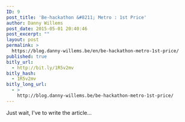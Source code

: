 ```yaml
---
ID: 9
post_title: 'Be-hackathon &#8211; Metro : 1st Price'
author: Danny Willems
post_date: 2015-05-01 20:40:46
post_excerpt: ""
layout: post
permalink: >
  https://blog.danny-willems.be/en/be-hackathon-metro-1st-price/
published: true
bitly_url:
  - http://bit.ly/1R5v2mv
bitly_hash:
  - 1R5v2mv
bitly_long_url:
  - >
    http://blog.danny-willems.be/be-hackathon-metro-1st-price/
---
```

Just wait, I've to write the article...